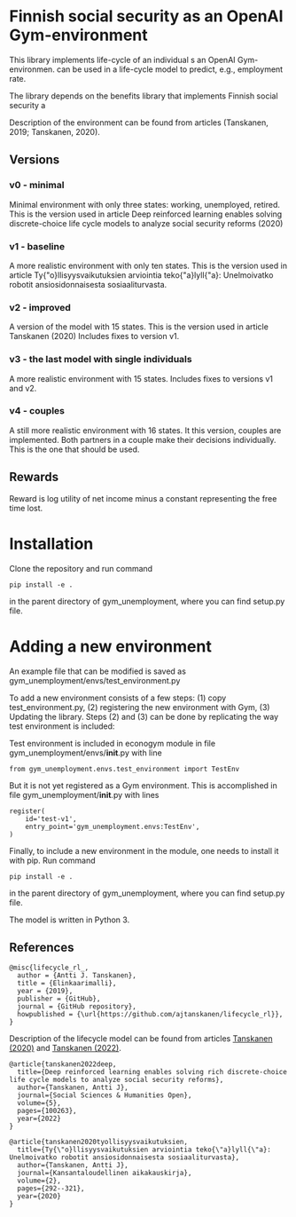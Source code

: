 # Finnish social security as an OpenAI Gym-environment

This library implements life-cycle of an individual s an OpenAI Gym-environmen.
can be used in a life-cycle model to predict, e.g., employment rate.

The library depends on the benefits library that implements Finnish social security a

Description of the environment can be found from articles (Tanskanen, 2019; Tanskanen, 2020).

## Versions

### v0 - minimal

Minimal environment with only three states: working, unemployed, retired.
This is the version used in article Deep reinforced learning enables solving discrete-choice life cycle models to analyze social security reforms (2020)

### v1 - baseline

A more realistic environment with only ten states. This is the version used in article 
Ty{\"o}llisyysvaikutuksien arviointia teko{\"a}lyll{\"a}: Unelmoivatko robotit ansiosidonnaisesta sosiaaliturvasta.

### v2 - improved

A version of the model with 15 states. This is the version used in article Tanskanen (2020)
Includes fixes to version v1.

### v3 - the last model with single individuals

A more realistic environment with 15 states. Includes fixes to versions v1 and v2.

### v4 - couples

A still more realistic environment with 16 states. It this version, couples are implemented.
Both partners in a couple make their decisions individually. This is the one that should be used.

## Rewards

Reward is log utility of net income minus a constant representing the free time lost.

# Installation

Clone the repository and run command 

	pip install -e .

in the parent directory of gym_unemployment, where you can find setup.py file.


# Adding a new environment

An example file that can be modified is saved as gym_unemployment/envs/test_environment.py

To add a new environment consists of a few steps: (1) copy test_environment.py, (2) registering
the new environment with Gym, (3) Updating the library. Steps (2) and (3) can be done by 
replicating the way test environment is included:

Test environment is included in econogym module in file gym_unemployment/envs/__init__.py 
with line

	from gym_unemployment.envs.test_environment import TestEnv
	
But it is not yet registered as a Gym environment. This is accomplished in file
gym_unemployment/__init__.py with lines

	register(
		id='test-v1',
		entry_point='gym_unemployment.envs:TestEnv',
	)

Finally, to include a new environment in the module, one needs to install it with pip. Run
command 

	pip install -e .

in the parent directory of gym_unemployment, where you can find setup.py file.


The model is written in Python 3.

## References

	@misc{lifecycle_rl_,
	  author = {Antti J. Tanskanen},
	  title = {Elinkaarimalli},
	  year = {2019},
	  publisher = {GitHub},
	  journal = {GitHub repository},
	  howpublished = {\url{https://github.com/ajtanskanen/lifecycle_rl}},
	}

Description of the lifecycle model can be found from articles 
<a href='https://www.taloustieteellinenyhdistys.fi/wp-content/uploads/2020/06/KAK_2_2020_WEB-94-123.pdf'>Tanskanen (2020)</a> and 
<a href='https://www.sciencedirect.com/science/article/pii/S2590291122000171'>Tanskanen (2022)</a>.

    @article{tanskanen2022deep,
      title={Deep reinforced learning enables solving rich discrete-choice life cycle models to analyze social security reforms},
      author={Tanskanen, Antti J},
      journal={Social Sciences & Humanities Open},
      volume={5},
      pages={100263},
      year={2022}
    }
    
    @article{tanskanen2020tyollisyysvaikutuksien,
      title={Ty{\"o}llisyysvaikutuksien arviointia teko{\"a}lyll{\"a}: Unelmoivatko robotit ansiosidonnaisesta sosiaaliturvasta},
      author={Tanskanen, Antti J},
      journal={Kansantaloudellinen aikakauskirja},
      volume={2},
      pages={292--321},
      year={2020}
    }
